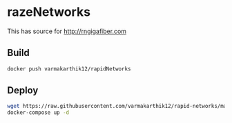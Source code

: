 # razeNetworks
This has source for http://rngigafiber.com

## Build

```sh
docker push varmakarthik12/rapidNetworks
```

## Deploy

```sh
wget https://raw.githubusercontent.com/varmakarthik12/rapid-networks/main/docker-compose.yml
docker-compose up -d
```
